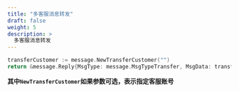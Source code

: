 ```yaml
---
title: "多客服消息转发"
draft: false
weight: 5
description: >
  多客服消息转发
---
```


```go
transferCustomer := message.NewTransferCustomer("")
return &message.Reply{MsgType: message.MsgTypeTransfer, MsgData: transferCustomer}
```

**其中`NewTransferCustomer`如果参数可选，表示指定客服账号**
